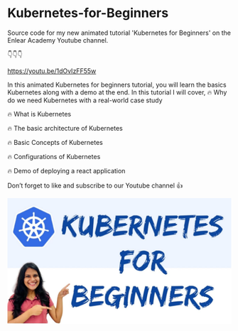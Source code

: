 # Kubernetes-for-Beginners
Source code for my new animated tutorial 'Kubernetes for Beginners' on the Enlear Academy Youtube channel.

👇👇👇

https://youtu.be/1dOvIzFF55w

In this animated Kubernetes for beginners tutorial, you will learn the basics Kubernetes along with a demo at the end.
In this tutorial I will cover,
🔥 Why do we need Kubernetes with a real-world case study

🔥 What is Kubernetes

🔥 The basic architecture of Kubernetes

🔥 Basic Concepts  of Kubernetes 

🔥 Configurations of Kubernetes

🔥 Demo of deploying a react application

Don’t forget  to like and subscribe to our Youtube channel 👍

![Kubernetes for Beginners](2.jpg)
